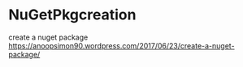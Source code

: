 # NuGetPkgcreation
create a nuget package
https://anoopsimon90.wordpress.com/2017/06/23/create-a-nuget-package/
